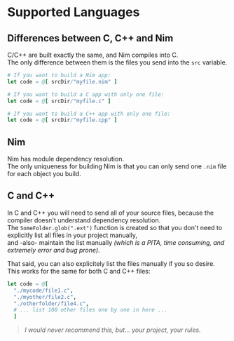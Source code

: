 # Supported Languages
## Differences between C, C++ and Nim
C/C++ are built exactly the same, and Nim compiles into C.  
The only difference between them is the files you send into the `src` variable.  
```nim
# If you want to build a Nim app:
let code = @[ srcDir/"myfile.nim" ]

# If you want to build a C app with only one file:
let code = @[ srcDir/"myfile.c" ]

# If you want to build a C++ app with only one file:
let code = @[ srcDir/"myfile.cpp" ]
```

## Nim
Nim has module dependency resolution.  
The only uniqueness for building Nim is that you can only send one `.nim` file for each object you build.  

## C and C++
In C and C++ you will need to send all of your source files, because the compiler doesn't understand dependency resolution.  
The `SomeFolder.glob(".ext")` function is created so that you don't need to explicitly list all files in your project manually,  
and -also- maintain the list manually _(which is a PITA, time consuming, and extremely error and bug prone)_.  

That said, you can also explicitely list the files manually if you so desire.  
This works for the same for both C and C++ files:
```nim
let code = @[
  "./mycode/file1.c",
  "./myother/file2.c",
  "./otherfolder/file4.c",
  # ... list 100 other files one by one in here ...
  ]
```
> _I would never recommend this, but... your project, your rules._



